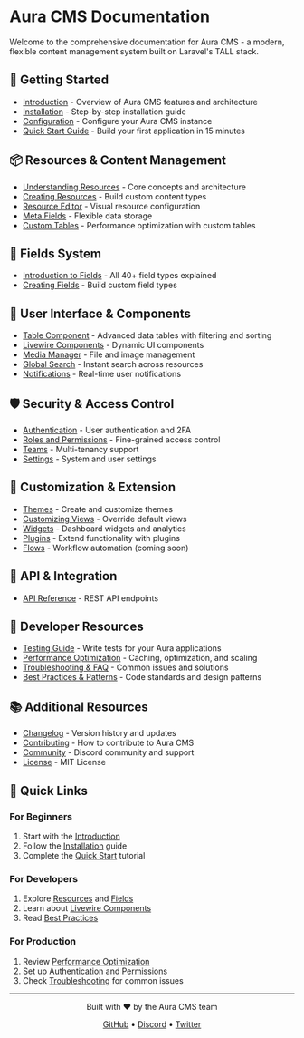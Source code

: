 # Aura CMS Documentation

Welcome to the comprehensive documentation for Aura CMS - a modern, flexible content management system built on Laravel's TALL stack.

## 🚀 Getting Started
- [Introduction](/introduction) - Overview of Aura CMS features and architecture
- [Installation](/installation) - Step-by-step installation guide
- [Configuration](/configuration) - Configure your Aura CMS instance
- [Quick Start Guide](/quick-start) - Build your first application in 15 minutes

## 📦 Resources & Content Management
- [Understanding Resources](/resources) - Core concepts and architecture
- [Creating Resources](/creating-resources) - Build custom content types
- [Resource Editor](/resource-editor) - Visual resource configuration
- [Meta Fields](/meta-fields) - Flexible data storage
- [Custom Tables](/custom-tables) - Performance optimization with custom tables

## 🎨 Fields System
- [Introduction to Fields](/fields) - All 40+ field types explained
- [Creating Fields](/creating-fields) - Build custom field types

## 🎯 User Interface & Components
- [Table Component](/table) - Advanced data tables with filtering and sorting
- [Livewire Components](/livewire-components) - Dynamic UI components
- [Media Manager](/media-manager) - File and image management
- [Global Search](/global-search) - Instant search across resources
- [Notifications](/notifications) - Real-time user notifications

## 🛡️ Security & Access Control
- [Authentication](/authentication) - User authentication and 2FA
- [Roles and Permissions](/roles-permissions) - Fine-grained access control
- [Teams](/teams) - Multi-tenancy support
- [Settings](/settings) - System and user settings

## 🎨 Customization & Extension
- [Themes](/themes) - Create and customize themes
- [Customizing Views](/customizing-views) - Override default views
- [Widgets](/widgets) - Dashboard widgets and analytics
- [Plugins](/plugins) - Extend functionality with plugins
- [Flows](/flows) - Workflow automation (coming soon)

## 🔌 API & Integration
- [API Reference](/api-reference) - REST API endpoints

## 🚀 Developer Resources
- [Testing Guide](/testing) - Write tests for your Aura applications
- [Performance Optimization](/performance) - Caching, optimization, and scaling
- [Troubleshooting & FAQ](/troubleshooting) - Common issues and solutions
- [Best Practices & Patterns](/best-practices) - Code standards and design patterns

## 📚 Additional Resources
- [Changelog](https://github.com/eminiarts/aura-cms/blob/main/CHANGELOG.md) - Version history and updates
- [Contributing](https://github.com/eminiarts/aura-cms/blob/main/CONTRIBUTING.md) - How to contribute to Aura CMS
- [Community](https://discord.gg/aura-cms) - Discord community and support
- [License](https://github.com/eminiarts/aura-cms/blob/main/LICENSE) - MIT License

## 🎯 Quick Links

### For Beginners
1. Start with the [Introduction](/introduction)
2. Follow the [Installation](/installation) guide
3. Complete the [Quick Start](/quick-start) tutorial

### For Developers
1. Explore [Resources](/resources) and [Fields](/fields)
2. Learn about [Livewire Components](/livewire-components)
3. Read [Best Practices](/best-practices)

### For Production
1. Review [Performance Optimization](/performance)
2. Set up [Authentication](/authentication) and [Permissions](/roles-permissions)
3. Check [Troubleshooting](/troubleshooting) for common issues

---

<div align="center">
  <p>Built with ❤️ by the Aura CMS team</p>
  <p>
    <a href="https://github.com/eminiarts/aura-cms">GitHub</a> •
    <a href="https://discord.gg/aura-cms">Discord</a> •
    <a href="https://twitter.com/auracms">Twitter</a>
  </p>
</div>
